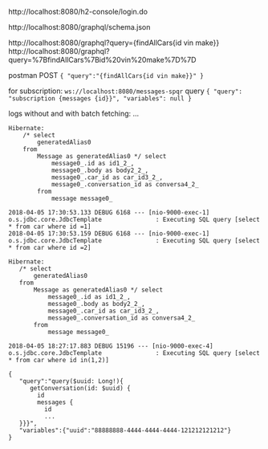 http://localhost:8080/h2-console/login.do

http://localhost:8080/graphql/schema.json

http://localhost:8080/graphql?query={findAllCars{id vin make}}
http://localhost:8080/graphql?query=%7BfindAllCars%7Bid%20vin%20make%7D%7D

postman POST
`{
	"query":"{findAllCars{id vin make}}"
}`

for subscription:
`ws://localhost:8080/messages-spqr`
query
`
{
	"query": "subscription {messages {id}}",
	"variables": null
}
`

logs without and with batch fetching:
...
```
Hibernate: 
    /* select
        generatedAlias0 
    from
        Message as generatedAlias0 */ select
            message0_.id as id1_2_,
            message0_.body as body2_2_,
            message0_.car_id as car_id3_2_,
            message0_.conversation_id as conversa4_2_ 
        from
            message message0_
```
```
2018-04-05 17:30:53.133 DEBUG 6168 --- [nio-9000-exec-1] o.s.jdbc.core.JdbcTemplate               : Executing SQL query [select * from car where id =1]
2018-04-05 17:30:53.159 DEBUG 6168 --- [nio-9000-exec-1] o.s.jdbc.core.JdbcTemplate               : Executing SQL query [select * from car where id =2]

```            
```
Hibernate: 
   /* select
       generatedAlias0 
   from
       Message as generatedAlias0 */ select
           message0_.id as id1_2_,
           message0_.body as body2_2_,
           message0_.car_id as car_id3_2_,
           message0_.conversation_id as conversa4_2_ 
       from
           message message0_
```

```
2018-04-05 18:27:17.883 DEBUG 15196 --- [nio-9000-exec-4] o.s.jdbc.core.JdbcTemplate               : Executing SQL query [select * from car where id in(1,2)]
```
```
{
   "query":"query($uuid: Long!){
      getConversation(id: $uuid) {
        id
        messages {
          id
          ...
   }}}",
   "variables":{"uuid":"88888888-4444-4444-4444-121212121212"}
}
```
